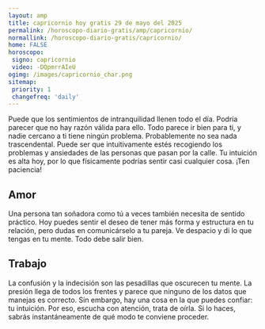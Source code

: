 ```yaml
---
layout: amp
title: capricornio hoy gratis 29 de mayo del 2025 
permalink: /horoscopo-diario-gratis/amp/capricornio/
normallink: /horoscopo-diario-gratis/capricornio/
home: FALSE
horoscopo:
 signo: capricornio
 video: -DQpmrrAIeU
ogimg: /images/capricornio_char.png
sitemap:
 priority: 1
 changefreq: 'daily'
---
```



Puede que los sentimientos de intranquilidad llenen todo el día. Podría parecer que no hay razón válida para ello. Todo parece ir bien para ti, y nadie cercano a ti tiene ningún problema. Probablemente no sea nada trascendental. Puede ser que intuitivamente estés recogiendo los problemas y ansiedades de las personas que pasan por la calle. Tu intuición es alta hoy, por lo que físicamente podrías sentir casi cualquier cosa. ¡Ten paciencia!

## Amor

Una persona tan soñadora como tú a veces también necesita de sentido práctico. Hoy puedes sentir el deseo de tener más forma y estructura en tu relación, pero dudas en comunicárselo a tu pareja. Ve despacio y di lo que tengas en tu mente. Todo debe salir bien.

## Trabajo

La confusión y la indecisión son las pesadillas que oscurecen tu mente. La presión llega de todos los frentes y parece que ninguno de los datos que manejas es correcto. Sin embargo, hay una cosa en la que puedes confiar: tu intuición. Por eso, escucha con atención, trata de oírla. Si lo haces, sabrás instantáneamente de qué modo te conviene proceder.